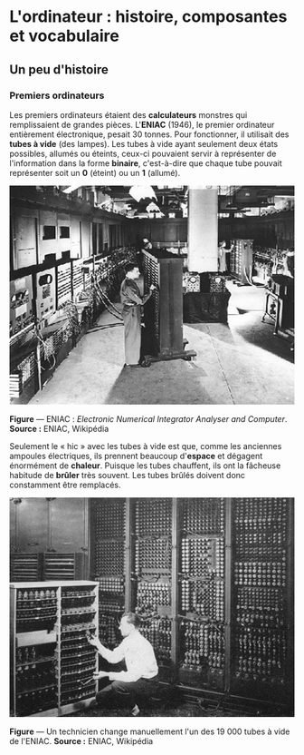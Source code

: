 # L'ordinateur : histoire, composantes et vocabulaire

## Un peu d'histoire

### Premiers ordinateurs

Les premiers ordinateurs étaient des **calculateurs** monstres qui remplissaient de grandes pièces. L'**ENIAC** \(1946\), le premier ordinateur entièrement électronique, pesait 30 tonnes. Pour fonctionner, il utilisait des **tubes à vide** \(des lampes\). Les tubes à vide ayant seulement deux états possibles, allumés ou éteints, ceux-ci pouvaient servir à représenter de l'information dans la forme **binaire**, c'est-à-dire que chaque tube pouvait représenter soit un **0** \(éteint\) ou un **1** \(allumé\).

![](/assets/ENIAC.png)

**Figure** — ENIAC : _Electronic Numerical Integrator Analyser and Computer_. **Source :** ENIAC, Wikipédia

Seulement le « hic » avec les tubes à vide est que, comme les anciennes ampoules électriques, ils prennent beaucoup d'**espace** et dégagent énormément de **chaleur**. Puisque les tubes chauffent, ils ont la fâcheuse habitude de **brûler** très souvent. Les tubes brûlés doivent donc constamment être remplacés.

![](/assets/ENIAC-technicien.png)

**Figure** — Un technicien change manuellement l'un des 19&nbsp;000 tubes à vide de l'ENIAC. **Source :** ENIAC, Wikipédia



